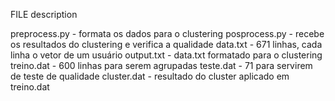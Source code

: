 FILE description

preprocess.py - formata os dados para o clustering
posprocess.py - recebe os resultados do clustering e verifica a qualidade
data.txt - 671 linhas, cada linha o vetor de um usuário
output.txt - data.txt formatado para o clustering
treino.dat - 600 linhas para serem agrupadas
teste.dat - 71 para servirem de teste de qualidade
cluster.dat - resultado do cluster aplicado em treino.dat
